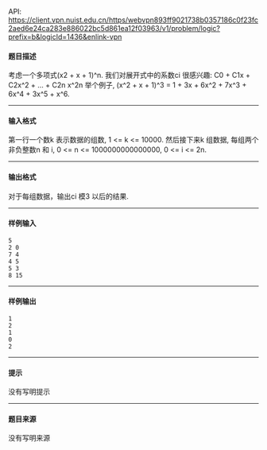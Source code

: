 API: https://client.vpn.nuist.edu.cn/https/webvpn893ff9021738b0357186c0f23fc2aed6e24ca283e886022bc5d861ea12f03963/v1/problem/logic?prefix=b&logicId=1436&enlink-vpn

#### 题目描述

考虑一个多项式(x2 + x + 1)^n. 我们对展开式中的系数ci 很感兴趣: C0 + C1x + C2x^2 + ... + C2n x^2n 举个例子, (x^2 + x + 1)^3 = 1 + 3x + 6x^2 + 7x^3 + 6x^4 + 3x^5 + x^6.

---

#### 输入格式

第一行一个数k 表示数据的组数, 1 <= k <= 10000. 然后接下来k 组数据, 每组两个非负整数n 和 i, 0 <= n <= 1000000000000000, 0 <= i <= 2n.

---

#### 输出格式

对于每组数据，输出ci 模3 以后的结果.

---

#### 样例输入
```
5
2 0
7 4
4 5
5 3
8 15

```

---

#### 样例输出
```
1
2
1
0
2

```

---

#### 提示

没有写明提示

---

#### 题目来源

没有写明来源